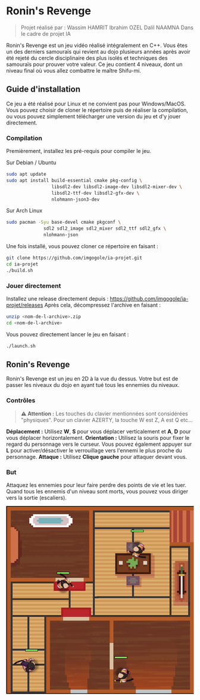 # Ronin's Revenge

>Projet réalisé par :
>Wassim HAMRIT
>Ibrahim OZEL
>Dalil NAAMNA
>Dans le cadre de projet IA

Ronin's Revenge est un jeu vidéo réalisé intégralement en C++. Vous êtes un des derniers samouraïs qui revient au dojo plusieurs années après avoir été rejeté du cercle disciplinaire des plus isolés et techniques des samouraïs pour prouver votre valeur.
Ce jeu contient 4 niveaux, dont un niveau final où vous allez combattre le maître Shifu-mi.

## Guide d'installation

Ce jeu a été réalisé pour Linux et ne convient pas pour Windows/MacOS. Vous pouvez choisir de cloner le répertoire puis de réaliser la compilation, ou vous pouvez simplement télécharger une version du jeu et d'y jouer directement.

### Compilation 

Premièrement, installez les pré-requis pour compiler le jeu.

Sur Debian / Ubuntu
```bash
sudo apt update
sudo apt install build-essential cmake pkg-config \
                 libsdl2-dev libsdl2-image-dev libsdl2-mixer-dev \
                 libsdl2-ttf-dev libsdl2-gfx-dev \
                 nlohmann-json3-dev
```

Sur Arch Linux
```bash
sudo pacman -Syu base-devel cmake pkgconf \
              sdl2 sdl2_image sdl2_mixer sdl2_ttf sdl2_gfx \
              nlohmann-json
```

Une fois installé, vous pouvez cloner ce répertoire en faisant :
```bash
git clone https://github.com/imgogole/ia-projet.git
cd ia-projet
./build.sh
```

### Jouer directement

Installez une release directement depuis : https://github.com/imgogole/ia-projet/releases
Après cela, décompressez l'archive en faisant :
```bash
unzip <nom-de-l-archive>.zip
cd <nom-de-l-archive>
```

Vous pouvez directement lancer le jeu en faisant :
```bash
./launch.sh
```

## Ronin's Revenge

Ronin's Revenge est un jeu en 2D à la vue du dessus. Votre but est de passer les niveaux du dojo en ayant tué tous les ennemies du niveaux.

### Contrôles

> **⚠️ Attention :** Les touches du clavier mentionnées sont considérées "physiques". Pour un clavier AZERTY, la touche W est Z, A est Q etc...

**Déplacement :** Utilisez **W**, **S** pour vous déplacer verticalement et **A**, **D** pour vous déplacer horizontalement.
**Orientation :** Utilisez la souris pour fixer le regard du personnage vers le curseur. Vous pouvez également appuyer sur **L** pour activer/désactiver le verrouillage vers l'ennemi le plus proche du personnage.
**Attaque :** Utilisez **Clique gauche** pour attaquer devant vous.

### But

Attaquez les ennemies pour leur faire perdre des points de vie et les tuer. Quand tous les ennemis d'un niveau sont morts, vous pouvez vous diriger vers la sortie (escaliers).

![Screen1](Images/S1.png)

